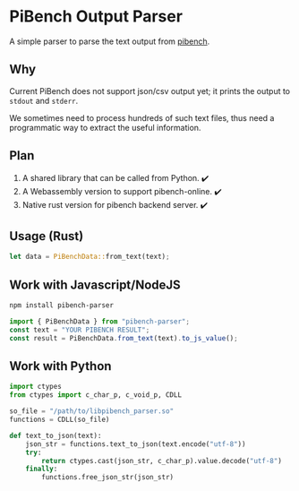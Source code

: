 # PiBench Output Parser

A simple parser to parse the text output from [pibench](https://github.com/wangtzh/pibench).

## Why
Current PiBench does not support json/csv output yet; it prints the output to `stdout` and `stderr`.

We sometimes need to process hundreds of such text files, thus need a programmatic way to extract the useful information.

## Plan
1. A shared library that can be called from Python. ✔️
2. A Webassembly version to support pibench-online. ✔️
3. Native rust version for pibench backend server. ✔️


## Usage (Rust)
```rust
let data = PiBenchData::from_text(text);
```

## Work with Javascript/NodeJS
```bash
npm install pibench-parser
```

```js
import { PiBenchData } from "pibench-parser";
const text = "YOUR PIBENCH RESULT";
const result = PiBenchData.from_text(text).to_js_value();
```



## Work with Python

```python
import ctypes
from ctypes import c_char_p, c_void_p, CDLL

so_file = "/path/to/libpibench_parser.so"
functions = CDLL(so_file)

def text_to_json(text):
    json_str = functions.text_to_json(text.encode("utf-8"))
    try:
        return ctypes.cast(json_str, c_char_p).value.decode("utf-8")
    finally:
        functions.free_json_str(json_str)
```